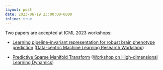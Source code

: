 ```yaml
---
layout: post
date: 2023-06-19 23:00:00-0000
inline: true
---
```


Two papers are accepted at ICML 2023 workshops: 

- [Learning pipeline-invariant representation for robust brain phenotype prediction](https://dmlr.ai/assets/accepted-papers/114/CameraReady/ICML_DMLR_2023.pdf) ([Data-centric Machine Learning Research Workshop](https://dmlr.ai))

- [Predictive Sparse Manifold Transform](https://arxiv.org/abs/2308.14207) ([Workshop on High-dimensional Learning Dynamics](https://sites.google.com/view/hidimlearning))